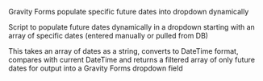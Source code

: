 Gravity Forms populate specific future dates into dropdown dynamically 

Script to populate future dates dynamically in a dropdown starting with an array of specific dates (entered manually or pulled from DB)

This takes an array of dates as a string, converts to DateTime format, compares with current DateTime
and returns a filtered array of only future dates for output into a Gravity Forms dropdown field
